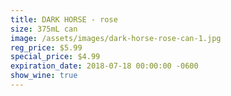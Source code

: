 ```yaml
---
title: DARK HORSE - rose
size: 375mL can
image: /assets/images/dark-horse-rose-can-1.jpg
reg_price: $5.99
special_price: $4.99
expiration_date: 2018-07-18 00:00:00 -0600
show_wine: true
---
```


